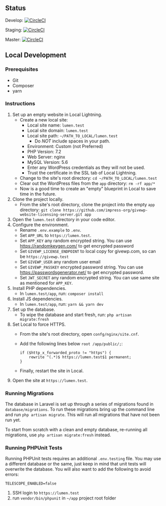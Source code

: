 ## Status

Develop: [![CircleCI](https://circleci.com/gh/impress-org/givewp-website-licensing-server/tree/develop.svg?style=svg)](https://circleci.com/gh/impress-org/givewp-website-licensing-server/tree/develop)

Staging: [![CircleCI](https://circleci.com/gh/impress-org/givewp-website-licensing-server/tree/staging.svg?style=svg)](https://circleci.com/gh/impress-org/givewp-website-licensing-server/tree/staging)


Master: [![CircleCI](https://circleci.com/gh/impress-org/givewp-website-licensing-server/tree/master.svg?style=svg)](https://circleci.com/gh/impress-org/givewp-website-licensing-server/tree/master) 

## Local Development

### Prerequisites

- Git
- Composer
- yarn

### Instructions

1. Set up an empty website in Local Lightning.
    - Create a new local site:
        - Local site name: `lumen.test`
        - Local site domain: `lumen.test`
        - Local site path: `~/PATH_TO_LOCAL/lumen.test`
            - Do *NOT* include spaces in your path.
        - Environment: Custom (not Preferred)
        - PHP Version: 7.2
        - Web Server: nginx
        - MySQL Version: 5.6
        - Enter any WordPress credentials as they will not be used.
        - Trust the certificate in the SSL tab of Local Lightning.
    - Change to the site's root directory: `cd ~/PATH_TO_LOCAL/lumen.test`
    - Clear out the WordPress files from the `app` directory: `rm -rf app/*`
    - Now is a good time to create an "empty" blueprint in Local to save time in the future.
2. Clone the project locally.
    - From the site's root directory, clone the project into the empty `app` directory: `git clone https://github.com/impress-org/givewp-website-licensing-server.git app`
3. Open the `lumen.test` directory in your code editor.
4. Configure the environment.
    - Rename `.env.example` to `.env`.
    - Set `APP_URL` to `https://lumen.test`.
    - Set `APP_KEY` any random encrypted string. You can use https://randomkeygen.com/ to get encrypted password
    - Set `GIVEWP_LICENSE_ENDPOINT` to local copy for givewp.com, so can be `https://givewp.test`
    - Set `GIVEWP_USER` any random user email
    - Set `GIVEWP_PASSKEY` encrypted password string. You can use https://passwordsgenerator.net/ to get encrypted password.
    - Set `JWT_SECRET` any random encrypted string. You can use same site as mentioned for `APP_KEY`.
4. Install PHP dependencies.
    - In `lumen.test/app`, run: `composer install`
7. Install JS dependencies.
    - In `lumen.test/app`, run: `yarn && yarn dev`
8. Set up the database.
    - To wipe the database and start fresh, run: `php artisan migrate:fresh`
9. Set Local  to force HTTPS.
    - From the site's root directory, open `confg/nginx/site.cnf`.
    - Add the following lines below `root /app/public/;`:

        ```
        if ($http_x_forwarded_proto != "https") {
            rewrite ^(.*)$ https://lumen.test$1 permanent;
        }
        ```
    - Finally, restart the site in Local.
10. Open the site at `https://lumen.test`.

### Running Migrations

The database in Laravel is set up through a series of migrations found in `database/migrations`. To run these migrations
bring up the command line and run `php artisan migrate`. This will run all migrations that have not been run yet.

To start from scratch with a clean and empty database, re-running all migrations, use `php artisan migrate:fresh`
instead.

### Running PHPUnit Tests

Running PHPUnit tests requires an additional `.env.testing` file. You may use a different database or the same, just keep
in mind that unit tests will overwrite the database. You will also want to add the following to avoid errors:

```
TELESCOPE_ENABLED=false
```

1. SSH login to `https://lumen.test`
2. run `vendor/bin/phpunit` in `~/app` project root folder
